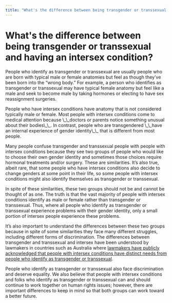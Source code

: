 ```yaml
---
title: "What's the difference between being transgender or transsexual and having an intersex condition?"
---
```


# What's the difference between being transgender or transsexual and having an intersex condition?

<p>People who identify as transgender or transsexual are usually people who are born with typical male or female anatomies but feel as though they’ve been born into the “wrong body.” For example, a person who identifies as transgender or transsexual may have typical female anatomy but feel like a male and seek to become male by taking hormones or electing to have sex reassignment surgeries.  </p>

<p>People who have intersex conditions have anatomy that is not considered typically male or female. Most people with intersex conditions come to medical attention because \_\_doctors or parents notice something unusual about their bodies\_\_. In contrast, people who are transgendered \_\_have an internal experience of gender identity\_\_ that is different from most people.  </p>

<p>Many people confuse transgender and transsexual people with people with intersex conditions because they see two groups of people who would like to choose their own gender identity and sometimes those choices require hormonal treatments and/or surgery. These are similarities. It’s also true, albeit rare, that some people who have intersex conditions also decide to change genders at some point in their life, so some people with intersex conditions might also identify themselves as transgender or transsexual.  </p>

<p>In spite of these similarities, these two groups should not be and cannot be thought of as one. The truth is that the vast majority of people with intersex conditions identify as male or female rather than transgender or transsexual. Thus, where all people who identify as transgender or transsexual experience problems with their gender identity, only a small portion of intersex people experience these problems.  </p>

<p>It’s also important to understand the differences between these two groups because in spite of some similarities they face many different struggles, including different forms of discrimination. The differences between transgender and transsexual and intersex have been understood by lawmakers in countries such as Australia where <a href="http://home.vicnet.net.au/~aissg/transgender_and_intersex.htm">lawmakers have publicly acknowledged that people with intersex conditions have distinct needs from people who identify as transgender or transsexual</a>.  </p>

<p>People who identify as transgender or transsexual also face discrimination and deserve equality. We also believe that people with intersex conditions and folks who identify as transgender or transsexual can and should continue to work together on human rights issues; however, there are important differences to keep in mind so that both groups can work toward a better future.</p>